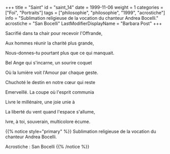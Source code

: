 +++
title = "Saint"
id = "saint_14"
date = 1999-11-06
weight = 1
categories = ["Foi", "Portraits"]
tags = ["philosophie", "philosophie", "1999", "acrostiche"]
info = "Sublimation religieuse de la vocation du chanteur Andrea Bocelli."
acrostiche = "San Bocelli"
LastModifierDisplayName = "Barbara Post"
+++

Sacrifié dans ta chair pour recevoir l'Offrande,

Aux hommes réunir la charité plus grande,

Nous-donnes-tu pourtant plus que ce qui manquait.

Bel Ange qui s'incarne, un sourire coquet

Où la lumière voit l'Amour par chaque geste.

Chuchoté le destin en notre cœur qui reste

Emerveillé. La coupe où l'esprit communia

Livre le millénaire, une joie unie à

La liberté du vent quand l'espace s'allume,

Ivre, à toi, souverain, multicolore écume.

{{% notice style="primary" %}}
Sublimation religieuse de la vocation du chanteur Andrea Bocelli.

Acrostiche : San Bocelli
{{% /notice %}}
